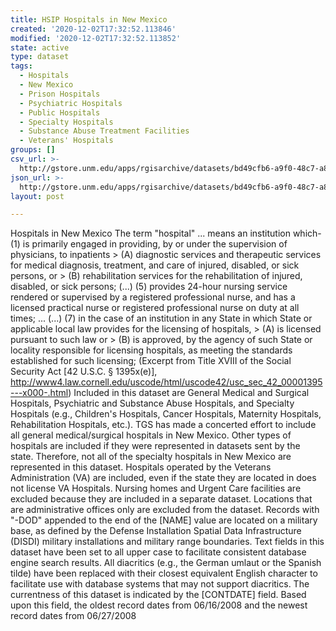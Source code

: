 ```yaml
---
title: HSIP Hospitals in New Mexico
created: '2020-12-02T17:32:52.113846'
modified: '2020-12-02T17:32:52.113852'
state: active
type: dataset
tags:
  - Hospitals
  - New Mexico
  - Prison Hospitals
  - Psychiatric Hospitals
  - Public Hospitals
  - Specialty Hospitals
  - Substance Abuse Treatment Facilities
  - Veterans' Hospitals
groups: []
csv_url: >-
  http://gstore.unm.edu/apps/rgisarchive/datasets/bd49cfb6-a9f0-48c7-a826-06af8c053e34/2008_09_20_nm_hospitals.derived.csv
json_url: >-
  http://gstore.unm.edu/apps/rgisarchive/datasets/bd49cfb6-a9f0-48c7-a826-06af8c053e34/2008_09_20_nm_hospitals.derived.json
layout: post

---
```

 Hospitals in New Mexico The term "hospital" ... means an institution which-
                (1) is primarily engaged in providing, by or under the supervision of physicians, to
                inpatients > (A) diagnostic services and therapeutic services for medical
                diagnosis, treatment, and care of injured, disabled, or sick persons, or > (B)
                rehabilitation services for the rehabilitation of injured, disabled, or sick
                persons; (...) (5) provides 24-hour nursing service rendered or supervised by a
                registered professional nurse, and has a licensed practical nurse or registered
                professional nurse on duty at all times; ... (...) (7) in the case of an institution
                in any State in which State or applicable local law provides for the licensing of
                hospitals, > (A) is licensed pursuant to such law or > (B) is approved, by the
                agency of such State or locality responsible for licensing hospitals, as meeting the
                standards established for such licensing; (Excerpt from Title XVIII of the Social
                Security Act [42 U.S.C. § 1395x(e)],
                http://www4.law.cornell.edu/uscode/html/uscode42/usc_sec_42_00001395---x000-.html)
                Included in this dataset are General Medical and Surgical Hospitals, Psychiatric and
                Substance Abuse Hospitals, and Specialty Hospitals (e.g., Children's Hospitals,
                Cancer Hospitals, Maternity Hospitals, Rehabilitation Hospitals, etc.). TGS has made
                a concerted effort to include all general medical/surgical hospitals in New Mexico.
                Other types of hospitals are included if they were represented in datasets sent by
                the state. Therefore, not all of the specialty hospitals in New Mexico are
                represented in this dataset. Hospitals operated by the Veterans Administration (VA)
                are included, even if the state they are located in does not license VA Hospitals.
                Nursing homes and Urgent Care facilities are excluded because they are included in a
                separate dataset. Locations that are administrative offices only are excluded from
                the dataset. Records with "-DOD" appended to the end of the [NAME] value are located
                on a military base, as defined by the Defense Installation Spatial Data
                Infrastructure (DISDI) military installations and military range boundaries. Text
                fields in this dataset have been set to all upper case to facilitate consistent
                database engine search results. All diacritics (e.g., the German umlaut or the
                Spanish tilde) have been replaced with their closest equivalent English character to
                facilitate use with database systems that may not support diacritics. The
                currentness of this dataset is indicated by the [CONTDATE] field. Based upon this
                field, the oldest record dates from 06/16/2008 and the newest record dates from
                06/27/2008 
